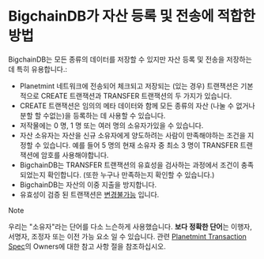 
<!-- Copyright Planetmint GmbH and Planetmint contributors
   SPDX-License-Identifier: (Apache-2.0 AND CC-BY-4.0)
   Code is Apache-2.0 and docs are CC-BY-4.0 -->

BigchainDB가 자산 등록 및 전송에 적합한 방법
==========================================================

BigchainDB는 모든 종류의 데이터를 저장할 수 있지만 자산 등록 및 전송을 저장하는 데 특히 유용합니다.:

* Planetmint 네트워크에 전송되어 체크되고 저장되는 (있는 경우) 트랜잭션은 기본적으로 CREATE 트랜잭션과 TRANSFER 트랜잭션의 두 가지가 있습니다.
* CREATE 트랜잭션은 임의의 메타 데이터와 함께 모든 종류의 자산 (나눌 수 없거나 분할 할 수없는)을 등록하는 데 사용할 수 있습니다.
* 저작물에는 0 명, 1 명 또는 여러 명의 소유자가있을 수 있습니다.
* 자산 소유자는 자산을 신규 소유자에게 양도하려는 사람이 만족해야하는 조건을 지정할 수 있습니다. 예를 들어 5 명의 현재 소유자 중 최소 3 명이 TRANSFER 트랜잭션에 암호를 사용해야합니다.
* BigchainDB는 TRANSFER 트랜잭션의 유효성을 검사하는 과정에서 조건이 충족되었는지 확인합니다. (또한 누구나 만족하는지 확인할 수 있습니다.)
* BigchainDB는 자산의 이중 지출을 방지합니다.
* 유효성이 검증 된 트랜잭션은 [변경불가능](https://github.com/planetmint/planetmint/blob/master/docs/root/source/korean/immutable-ko.md) 입니다.

 Note

   우리는 "소유자"라는 단어를 다소 느슨하게 사용했습니다. **보다 정확한 단어**는 이행자, 서명자, 조정자 또는 이전 가능 요소 일 수 있습니다. 관련 [Planetmint Transaction Spec](https://github.com/planetmint/BEPs/tree/master/tx-specs/)의 Owners에 대한 참고 사항 절을 참조하십시오.
